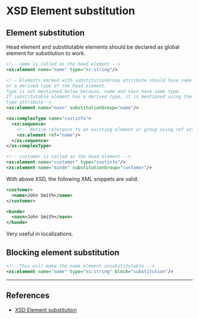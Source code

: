 # XSD Element substitution

## Element substitution

Head element and substitutable elements should be declared as global element for substitution to work.

```XML
<!-- name is called as the head element -->
<xs:element name="name" type="xs:string"/>

<!-- Elements marked with substitutionGroup attribute should have same type
or a derived type of the head element.
Type is not mentioned below because, name and navn have same type.
If substitutable element has a derived type, it is mentioned using the 
type attribute-->
<xs:element name="navn" substitutionGroup="name"/>

<xs:complexType name="custinfo">
  <xs:sequence>
    <!-- Notice reference to an existing element or group using ref attribute -->
    <xs:element ref="name"/>
  </xs:sequence>
</xs:complexType>

<!-- customer is called as the head element -->
<xs:element name="customer" type="custinfo"/>
<xs:element name="kunde" substitutionGroup="customer"/>
```

With above XSD, the following XML snippets are valid.

```XML
<customer>
  <name>John Smith</name>
</customer>

<kunde>
  <navn>John Smith</navn>
</kunde>
```

Very useful in localizations.

## Blocking element substitution

```XML
<!-- This will make the name element unsubstitutable -->
<xs:element name="name" type="xs:string" block="substitution"/>
```

---

## References

* [XSD Element substitution](https://www.w3schools.com/xml/schema_complex_subst.asp)
